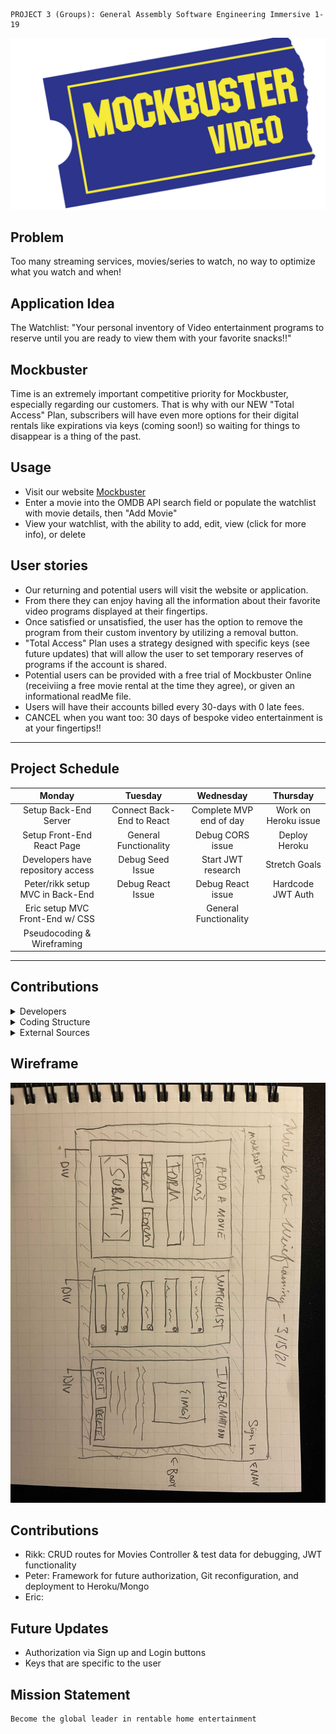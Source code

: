 ```
PROJECT 3 (Groups): General Assembly Software Engineering Immersive 1-19
```

![alt text](images/logo.png)

## Problem

Too many streaming services, movies/series to watch, no way to optimize what you watch and when!

## Application Idea 

The Watchlist: "Your personal inventory of Video entertainment programs to reserve until you are ready to view them with your favorite snacks!!"

## Mockbuster

Time is an extremely important competitive priority for Mockbuster, especially regarding our customers. That is why with our NEW "Total Access" Plan, subscribers will have even more options for their digital rentals like expirations via keys (coming soon!) so waiting for things to disappear is a thing of the past. 

## Usage

 - Visit our website [Mockbuster](https://nameless-peak-75736.herokuapp.com/)
 - Enter a movie into the OMDB API search field or populate the watchlist with movie details, then "Add Movie"
 - View your watchlist, with the ability to add, edit, view (click for more info), or delete

## User stories
 - Our returning and potential users will visit the website or application. 
 - From there they can enjoy having all the information about their favorite video programs displayed at their fingertips. 
 - Once satisfied or unsatisfied, the user has the option to remove the program from their custom inventory by utilizing a removal button.
 - "Total Access" Plan uses a strategy designed with specific keys (see future updates) that will allow the user to set temporary reserves of programs if the account is shared.
 - Potential users can be provided with a free trial of Mockbuster Online (receiviing a free movie rental at the time they agree), or given an informational readMe file. 
 - Users will have their accounts billed every 30-days with 0 late fees. 
 - CANCEL when you want too: 30 days of bespoke video entertainment is at your fingertips!!

- - - -

## Project Schedule

Monday | Tuesday | Wednesday | Thursday 
| :---: | :---: | :---: | :---: 
Setup Back-End Server  | Connect Back-End to React | Complete MVP end of day | Work on Heroku issue
Setup Front-End React Page  | General Functionality | Debug CORS issue | Deploy Heroku
Developers have repository access  | Debug Seed Issue | Start JWT research | Stretch Goals
Peter/rikk setup MVC in Back-End  | Debug React Issue | Debug React issue | Hardcode JWT Auth
Eric setup MVC Front-End w/ CSS  |  | General Functionality | 
Pseudocoding & Wireframing  |  |  | 

- - - - 

## Contributions

<details>
  <summary>Developers</summary>
  <p>
    :bust_in_silhouette: Front-End Developer: Eric Oeur
  </p>
  <p>
    :busts_in_silhouette: Back-End Developer(s): Peter Caufield, Robert 'rikk'
  </p>
</details>

<details>
  <summary>Coding Structure</summary>
  <p>
    React, Node.JS, Express, MongoDB, Mongoose
  </p>
</details>

<details>
  <summary>External Sources</summary>
  <p>
    :exclamation:Phil Winchester, Ben Manning, John Jacobs, & Ron Myers:exclamation:
  </p>
</details>



## Wireframe
![alt text](images/wireframe.jpg)


## Contributions
- Rikk: CRUD routes for Movies Controller & test data for debugging, JWT functionality
- Peter: Framework for future authorization, Git reconfiguration, and deployment to Heroku/Mongo
- Eric: 

## Future Updates
- Authorization via Sign up and Login buttons
- Keys that are specific to the user
  
## Mission Statement
 
 ```
 Become the global leader in rentable home entertainment
 ```

